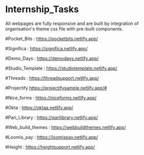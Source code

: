 # Internship_Tasks

All webpages are fully responsive and are built by integration of organisation's theme css file with pre-built components.  

#Pocket_Bits :      https://pocketbits.netlify.app/

#Significa :        https://significa.netlify.app/

#Demo_Days :        https://demodays.netlify.app/

#Studio_Template :   https://studiotemplate.netlify.app/

#Threads :          https://threadsupport.netlify.app/

#Projectify
https://projectifysample.netlify.app/#

#Nice_forms :       https://niceforms.netlify.app/

#Okta :             https://oktaa.netlify.app/

#Pari_Library :     https://parilibrary.netlify.app/

#Web_build_themes : https://webbuildthemes.netlify.app/

#Loomis_pay :       https://loomispay.netlify.app/

#Height :           https://heightsupport.netlify.app/
